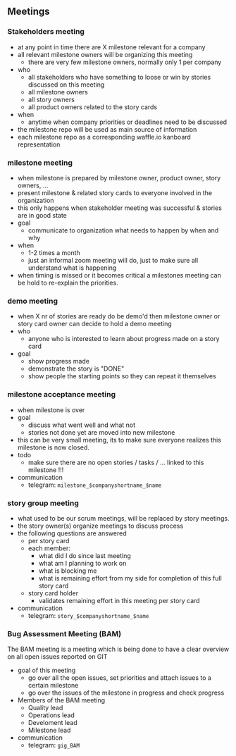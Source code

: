 ## Meetings

### Stakeholders meeting

- at any point in time there are X milestone relevant for a company
- all relevant milestone owners will be organizing this meeting
  - there are very few milestone owners, normally only 1 per company
- who
  - all stakeholders who have something to loose or win by stories discussed on this meeting
  - all milestone owners
  - all story owners
  - all product owners related to the story cards
- when
  - anytime when company priorities or deadlines need to be discussed
- the milestone repo will be used as main source of information
- each milestone repo as a corresponding waffle.io kanboard representation


### milestone meeting

- when milestone is prepared by milestone owner, product owner, story owners, ...
- present milestone & related story cards to everyone involved in the organization
- this only happens when stakeholder meeting was successful & stories are in good state
- goal
  - communicate to organization what needs to happen by when and why
- when
  - 1-2 times a month
  - just an informal zoom meeting will do, just to make sure all understand what is happening
- when timing is missed or it becomes critical a milestones meeting can be hold to re-explain the priorities.

### demo meeting

- when X nr of stories are ready do be demo'd then milestone owner or story card owner can decide to hold a demo meeting
- who
  - anyone who is interested to learn about progress made on a story card
- goal
  - show progress made
  - demonstrate the story is "DONE"
  - show people the starting points so they can repeat it themselves


### milestone acceptance meeting

- when milestone is over
- goal
  - discuss what went well and what not
  - stories not done yet are moved into new milestone
- this can be very small meeting, its to make sure everyone realizes this milestone is now closed.
- todo
  - make sure there are no open stories / tasks / ... linked to this milestone !!!
- communication
  - telegram: ```milestone_$companyshortname_$name```


### story group meeting

- what used to be our scrum meetings, will be replaced by story meetings.
- the story owner(s) organize meetings to discuss process
- the following questions are answered
  - per story card
  - each member:
    - what did I do since last meeting
    - what am I planning to work on
    - what is blocking me
    - what is remaining effort from my side for completion of this full story card
  - story card holder
    - validates remaining effort in this meeting per story card
- communication
  - telegram: ```story_$companyshortname_$name```


### Bug Assessment Meeting (BAM)

The BAM meeting is a meeting which is being done to have a clear overview on all open issues reported on GIT
- goal of this meeting
  - go over all the open issues, set priorities and attach issues to a certain milestone
  - go over the issues of the milestone in progress and check progress
- Members of the BAM meeting
  - Quality lead
  - Operations lead
  - Develoment lead
  - Milestone lead
- communication
  - telegram: ```gig_BAM```
